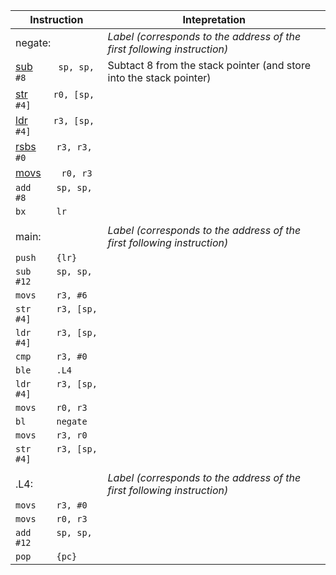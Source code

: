 | Instruction | Intepretation |
| --- | --- |
| negate: | _Label (corresponds to the address of the first following instruction)_ |
| [sub](http://infocenter.arm.com/help/topic/com.arm.doc.dui0497a/BABFFEJF.html)`     sp, sp, #8` | Subtact 8 from the stack pointer (and store into the stack pointer) |
| [str](http://infocenter.arm.com/help/topic/com.arm.doc.dui0497a/BABJGHFJ.html)`     r0, [sp, #4]` | |
| [ldr](http://infocenter.arm.com/help/topic/com.arm.doc.dui0497a/BABJGHFJ.html)`     r3, [sp, #4]` | |
| [rsbs](http://infocenter.arm.com/help/topic/com.arm.doc.dui0497a/BABFFEJF.html)`    r3, r3, #0` | |
| [movs](http://infocenter.arm.com/help/topic/com.arm.doc.dui0497a/BABHGAJI.html)`    r0, r3` | |
| `add     sp, sp, #8` | |
| `bx      lr` | |
| | |
| main: | _Label (corresponds to the address of the first following instruction)_ |
| `push    {lr}` | |
| `sub     sp, sp, #12` | |
| `movs    r3, #6` | |
| `str     r3, [sp, #4]` | |
| `ldr     r3, [sp, #4]` | |
| `cmp     r3, #0` | |
| `ble     .L4` | |
| `ldr     r3, [sp, #4]` | |
| `movs    r0, r3` | |
| `bl      negate` | |
| `movs    r3, r0` | |
| `str     r3, [sp, #4]` | |
| | |
| .L4: | _Label (corresponds to the address of the first following instruction)_ |
| `movs    r3, #0` | |
| `movs    r0, r3` | |
| `add     sp, sp, #12` | |
| `pop     {pc}` | |
